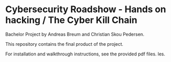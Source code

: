 # Cybersecurity Roadshow - Hands on hacking / The Cyber Kill Chain
Bachelor Project by Andreas Breum and Christian Skou Pedersen.

This repository contains the final product of the project.

For installation and walkthrough instructions, see the provided pdf files.
les.
